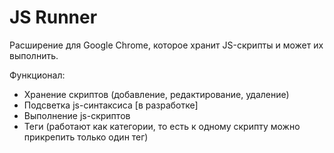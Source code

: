 # JS Runner

Расширение для Google Chrome, которое хранит JS-скрипты и может их выполнить.

Функционал:
+ Хранение скриптов (добавление, редактирование, удаление)
+ Подсветка js-синтаксиса [в разработке]
+ Выполнение js-скриптов
+ Теги (работают как категории, то есть к одному скрипту можно прикрепить только один тег)

